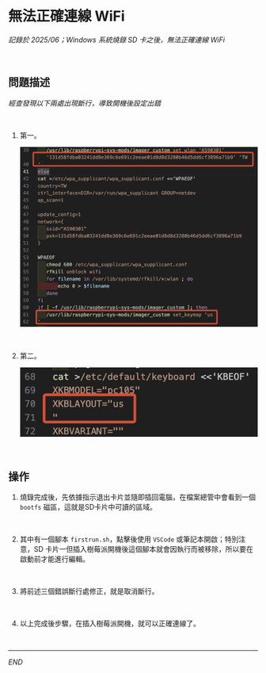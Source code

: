 # 無法正確連線 WiFi

_記錄於 2025/06；Windows 系統燒錄 SD 卡之後，無法正確連線 WiFi_

<br>

## 問題描述

_經查發現以下兩處出現斷行，導致開機後設定出錯_

<br>

1. 第一。

    ![](images/img_35.png)

<br>

2. 第二。

    ![](images/img_36.png)

<br>

## 操作

1. 燒錄完成後，先依據指示退出卡片並隨即插回電腦，在檔案總管中會看到一個 `bootfs` 磁區，這就是SD卡片中可讀的區域。

<br>

2. 其中有一個腳本 `firstrun.sh`，點擊後使用 `VSCode` 或筆記本開啟；特別注意，SD 卡片一但插入樹莓派開機後這個腳本就會因執行而被移除，所以要在啟動前才能進行編輯。

<br>

3. 將前述三個錯誤斷行處修正，就是取消斷行。

<br>

4. 以上完成後步驟，在插入樹莓派開機，就可以正確連線了。

<br>

___

_END_